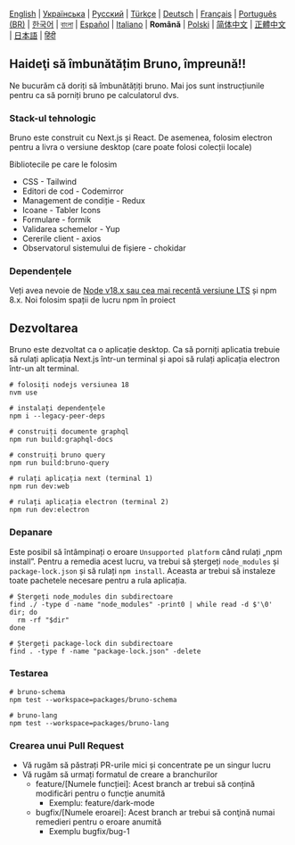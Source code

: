 [English](../../contributing.md)
| [Українська](./contributing_ua.md)
| [Русский](./contributing_ru.md)
| [Türkçe](./contributing_tr.md)
| [Deutsch](./contributing_de.md)
| [Français](./contributing_fr.md)
| [Português (BR)](./contributing_pt_br.md)
| [한국어](./contributing_kr.md)
| [বাংলা](./contributing_bn.md)
| [Español](./contributing_es.md)
| [Italiano](./contributing_it.md)
| **Română**
| [Polski](./contributing_pl.md)
| [简体中文](./contributing_cn.md)
| [正體中文](./contributing_zhtw.md)
| [日本語](./contributing_ja.md)
| [हिंदी](./contributing_hi.md)

## Haideţi să îmbunătățim Bruno, împreună!!

Ne bucurăm că doriți să îmbunătățiți bruno. Mai jos sunt instrucțiunile pentru ca să porniți bruno pe calculatorul dvs.

### Stack-ul tehnologic

Bruno este construit cu Next.js și React. De asemenea, folosim electron pentru a livra o versiune desktop (care poate folosi colecții locale)

Bibliotecile pe care le folosim

- CSS - Tailwind
- Editori de cod - Codemirror
- Management de condiție - Redux
- Icoane - Tabler Icons
- Formulare - formik
- Validarea schemelor - Yup
- Cererile client - axios
- Observatorul sistemului de fișiere - chokidar

### Dependențele

Veți avea nevoie de [Node v18.x sau cea mai recentă versiune LTS](https://nodejs.org/en/) și npm 8.x. Noi folosim spații de lucru npm în proiect

## Dezvoltarea

Bruno este dezvoltat ca o aplicație desktop. Ca să porniți aplicatia trebuie să rulați aplicația Next.js într-un terminal și apoi să rulați aplicația electron într-un alt terminal.

```shell
# folosiți nodejs versiunea 18
nvm use

# instalați dependențele
npm i --legacy-peer-deps

# construiți documente graphql
npm run build:graphql-docs

# construiți bruno query
npm run build:bruno-query

# rulați aplicația next (terminal 1)
npm run dev:web

# rulați aplicația electron (terminal 2)
npm run dev:electron
```

### Depanare

Este posibil să întâmpinați o eroare `Unsupported platform` când rulați „npm install”. Pentru a remedia acest lucru, va trebui să ștergeți `node_modules` și `package-lock.json` și să rulați `npm install`. Aceasta ar trebui să instaleze toate pachetele necesare pentru a rula aplicația.

```shell
# Ștergeți node_modules din subdirectoare
find ./ -type d -name "node_modules" -print0 | while read -d $'\0' dir; do
  rm -rf "$dir"
done

# Ștergeți package-lock din subdirectoare
find . -type f -name "package-lock.json" -delete
```

### Testarea

```shell
# bruno-schema
npm test --workspace=packages/bruno-schema

# bruno-lang
npm test --workspace=packages/bruno-lang
```

### Crearea unui Pull Request

- Vă rugăm să păstrați PR-urile mici și concentrate pe un singur lucru
- Vă rugăm să urmați formatul de creare a branchurilor
  - feature/[Numele funcției]: Acest branch ar trebui să conțină modificări pentru o funcție anumită
    - Exemplu: feature/dark-mode
  - bugfix/[Numele eroarei]: Acest branch ar trebui să conţină numai remedieri pentru o eroare anumită
    - Exemplu bugfix/bug-1
